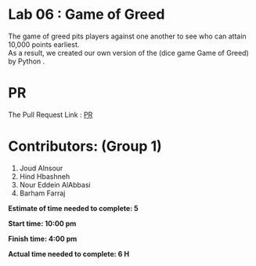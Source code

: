 #  Lab 06 : Game of Greed 

The game of greed pits players against one another to see who can attain 10,000 points earliest.<br>
As a result, we created our own version of the (dice game Game of Greed) by Python .

# PR
The Pull Request Link : [PR](https://github.com/Game-of-Greed-group1/game-of-greed-I/tree/main)


 # Contributors: (Group 1)
1. Joud Alnsour 
2. Hind Hbashneh
3. Nour Eddein AlAbbasi
4. Barham Farraj

**Estimate of time needed to complete: 5**

**Start time: 10:00 pm**

**Finish time: 4:00 pm**

**Actual time needed to complete: 6 H**
